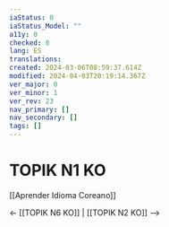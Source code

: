 ```yaml
---
iaStatus: 0
iaStatus_Model: ""
a11y: 0
checked: 0
lang: ES
translations: 
created: 2024-03-06T08:59:37.614Z
modified: 2024-04-03T20:19:14.367Z
ver_major: 0
ver_minor: 1
ver_rev: 23
nav_primary: []
nav_secondary: []
tags: []
---
```

# TOPIK N1 KO

[[Aprender Idioma Coreano]]

<- [[TOPIK N6 KO]] | [[TOPIK N2 KO]] -->